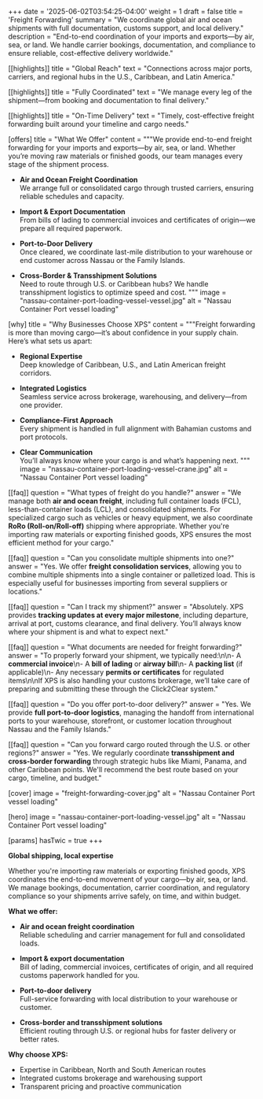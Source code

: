 +++
date = '2025-06-02T03:54:25-04:00'
weight = 1
draft = false
title = 'Freight Forwarding'
summary = "We coordinate global air and ocean shipments with full documentation, customs support, and local delivery."
description = "End-to-end coordination of your imports and exports—by air, sea, or land. We handle carrier bookings, documentation, and compliance to ensure reliable, cost-effective delivery worldwide."

[[highlights]]
title = "Global Reach"
text = "Connections across major ports, carriers, and regional hubs in the U.S., Caribbean, and Latin America."

[[highlights]]
title = "Fully Coordinated"
text = "We manage every leg of the shipment—from booking and documentation to final delivery."

[[highlights]]
title = "On-Time Delivery"
text = "Timely, cost-effective freight forwarding built around your timeline and cargo needs."

[offers]
title = "What We Offer"
content = """We provide end-to-end freight forwarding for your imports and exports—by air, sea, or land. Whether you’re moving raw materials or finished goods, our team manages every stage of the shipment process.

- **Air and Ocean Freight Coordination**  
  We arrange full or consolidated cargo through trusted carriers, ensuring reliable schedules and capacity.

- **Import & Export Documentation**  
  From bills of lading to commercial invoices and certificates of origin—we prepare all required paperwork.

- **Port-to-Door Delivery**  
  Once cleared, we coordinate last-mile distribution to your warehouse or end customer across Nassau or the Family Islands.

- **Cross-Border & Transshipment Solutions**  
  Need to route through U.S. or Caribbean hubs? We handle transshipment logistics to optimize speed and cost.
"""
image = "nassau-container-port-loading-vessel-vessel.jpg"
alt = "Nassau Container Port vessel loading"

[why]
title = "Why Businesses Choose XPS"
content = """Freight forwarding is more than moving cargo—it’s about confidence in your supply chain. Here’s what sets us apart:

- **Regional Expertise**  
  Deep knowledge of Caribbean, U.S., and Latin American freight corridors.

- **Integrated Logistics**  
  Seamless service across brokerage, warehousing, and delivery—from one provider.

- **Compliance-First Approach**  
  Every shipment is handled in full alignment with Bahamian customs and port protocols.

- **Clear Communication**  
  You’ll always know where your cargo is and what’s happening next.
"""
image = "nassau-container-port-loading-vessel-crane.jpg"
alt = "Nassau Container Port vessel loading"

[[faq]]
question = "What types of freight do you handle?"
answer = "We manage both **air and ocean freight**, including full container loads (FCL), less-than-container loads (LCL), and consolidated shipments. For specialized cargo such as vehicles or heavy equipment, we also coordinate **RoRo (Roll-on/Roll-off)** shipping where appropriate. Whether you're importing raw materials or exporting finished goods, XPS ensures the most efficient method for your cargo."

[[faq]]
question = "Can you consolidate multiple shipments into one?"
answer = "Yes. We offer **freight consolidation services**, allowing you to combine multiple shipments into a single container or palletized load. This is especially useful for businesses importing from several suppliers or locations."

[[faq]]
question = "Can I track my shipment?"
answer = "Absolutely. XPS provides **tracking updates at every major milestone**, including departure, arrival at port, customs clearance, and final delivery. You’ll always know where your shipment is and what to expect next."

[[faq]]
question = "What documents are needed for freight forwarding?"
answer = "To properly forward your shipment, we typically need:\n\n- A **commercial invoice**\n- A **bill of lading** or **airway bill**\n- A **packing list** (if applicable)\n- Any necessary **permits or certificates** for regulated items\n\nIf XPS is also handling your customs brokerage, we’ll take care of preparing and submitting these through the Click2Clear system."

[[faq]]
question = "Do you offer port-to-door delivery?"
answer = "Yes. We provide **full port-to-door logistics**, managing the handoff from international ports to your warehouse, storefront, or customer location throughout Nassau and the Family Islands."

[[faq]]
question = "Can you forward cargo routed through the U.S. or other regions?"
answer = "Yes. We regularly coordinate **transshipment and cross-border forwarding** through strategic hubs like Miami, Panama, and other Caribbean points. We'll recommend the best route based on your cargo, timeline, and budget."

[cover]
image = "freight-forwarding-cover.jpg"
alt = "Nassau Container Port vessel loading"

[hero]
image = "nassau-container-port-loading-vessel.jpg"
alt = "Nassau Container Port vessel loading"

[params]
hasTwic = true
+++


**Global shipping, local expertise**

Whether you're importing raw materials or exporting finished goods, XPS coordinates the end-to-end movement of your cargo—by air, sea, or land. We manage bookings, documentation, carrier coordination, and regulatory compliance so your shipments arrive safely, on time, and within budget.

**What we offer:**

- **Air and ocean freight coordination**  
  Reliable scheduling and carrier management for full and consolidated loads.

- **Import & export documentation**  
  Bill of lading, commercial invoices, certificates of origin, and all required customs paperwork handled for you.

- **Port-to-door delivery**  
  Full-service forwarding with local distribution to your warehouse or customer.

- **Cross-border and transshipment solutions**  
  Efficient routing through U.S. or regional hubs for faster delivery or better rates.

**Why choose XPS:**

- Expertise in Caribbean, North and South American routes  
- Integrated customs brokerage and warehousing support  
- Transparent pricing and proactive communication